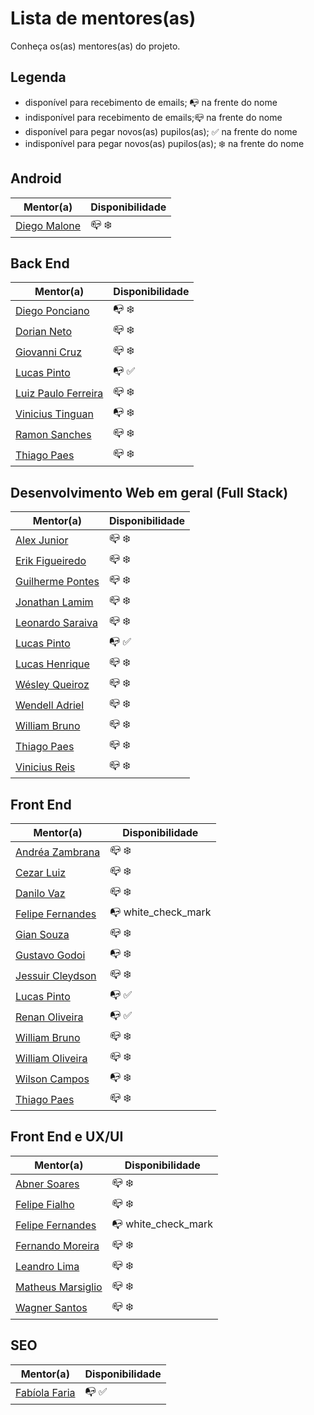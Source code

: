 # Lista de mentores(as)

Conheça os(as) mentores(as) do projeto.

## Legenda

- disponível para recebimento de emails; :mailbox_with_no_mail: na frente do nome
- indisponível para recebimento de emails;:mailbox_closed: na frente do nome
- disponível para pegar novos(as) pupilos(as); :white_check_mark: na frente do nome
- indisponível para pegar novos(as) pupilos(as); :snowflake: na frente do nome

## Android

| Mentor(a)  | Disponibilidade |
| ------------- | ------------- |
| [Diego Malone](/mentores/perfis/diegomalone.md) |  :mailbox_closed: :snowflake: |

## Back End

| Mentor(a)  | Disponibilidade |
| ------------- | ------------- |
| [Diego Ponciano](/mentores/perfis/diego_ponciano.md) |  :mailbox_with_no_mail: :snowflake: |
| [Dorian Neto](/mentores/perfis/dorian_neto.md) |  :mailbox_closed: :snowflake: |
| [Giovanni Cruz](/mentores/perfis/giovannicruz97.md) |  :mailbox_closed: :snowflake: |
| [Lucas Pinto](/mentores/perfis/lucaspinto.md) |  :mailbox_with_no_mail: :white_check_mark: |
| [Luiz Paulo Ferreira](/mentores/perfis/luiz_paulof.md) |  :mailbox_closed: :snowflake: |
| [Vinicius Tinguan](/mentores/perfis/vinicius_tinguan.md) |  :mailbox_with_no_mail: :snowflake: |
| [Ramon Sanches](/mentores/perfis/raymonsanches.md) |  :mailbox_closed: :snowflake: |
| [Thiago Paes](/mentores/perfis/thiago_paes.md) |  :mailbox_closed: :snowflake: |

## Desenvolvimento Web em geral (Full Stack)

| Mentor(a)  | Disponibilidade |
| ------------- | ------------- |
| [Alex Junior](/mentores/perfis/alexjunior012.md) |  :mailbox_closed: :snowflake: |
| [Erik Figueiredo](/mentores/perfis/erik_figueiredo.md) |  :mailbox_closed: :snowflake: |
| [Guilherme Pontes](/mentores/perfis/guilhermepontes.md) |  :mailbox_closed: :snowflake: |
| [Jonathan Lamim](/mentores/perfis/jonathan_lamim.md) |  :mailbox_closed: :snowflake: |
| [Leonardo Saraiva](/mentores/perfis/leonardo_saraiva.md) |  :mailbox_closed: :snowflake: |
| [Lucas Pinto](/mentores/perfis/lucaspinto.md) |  :mailbox_with_no_mail: :white_check_mark: |
| [Lucas Henrique](/mentores/perfis/lucas_henrique.md) |  :mailbox_closed: :snowflake: |
| [Wésley Queiroz](/mentores/perfis/wesley_queiroz.md) |  :mailbox_closed: :snowflake: |
| [Wendell Adriel](/mentores/perfis/wendell_adriel.md) |  :mailbox_closed: :snowflake: |
| [William Bruno](/mentores/perfis/william_bruno.md) |  :mailbox_closed: :snowflake: |
| [Thiago Paes](/mentores/perfis/thiago_paes.md) |  :mailbox_closed: :snowflake: |
| [Vinicius Reis](/mentores/perfis/vinicius_reis.md) |  :mailbox_closed: :snowflake: |

## Front End

| Mentor(a)  | Disponibilidade |
| ------------- | ------------- |
| [Andréa Zambrana](/mentores/perfis/andrea_zambrana.md) | :mailbox_closed: :snowflake: |
| [Cezar Luiz](/mentores/perfis/cezar_luiz.md) | :mailbox_closed: :snowflake: |
| [Danilo Vaz](/mentores/perfis/danilo_vaz.md) | :mailbox_closed: :snowflake: |
| [Felipe Fernandes](/mentores/perfis/felipe_fernandes.md) | :mailbox_with_no_mail: white_check_mark |
| [Gian Souza](/mentores/perfis/gian_souza.md) | :mailbox_closed: :snowflake: |
| [Gustavo Godoi](/mentores/perfis/gustavo_godoi.md) | :mailbox_with_no_mail: :snowflake: |
| [Jessuir Cleydson](/mentores/perfis/jessuir_cleydson.md) | :mailbox_closed: :snowflake: |
| [Lucas Pinto](/mentores/perfis/lucaspinto.md) |  :mailbox_with_no_mail: :white_check_mark: |
| [Renan Oliveira](/mentores/perfis/renan_oliveira.md) | :mailbox_with_no_mail: :white_check_mark: |
| [William Bruno](/mentores/perfis/william_bruno.md) | :mailbox_closed: :snowflake: |
| [William Oliveira](/mentores/perfis/william_oliveira.md) | :mailbox_closed: :snowflake: |
| [Wilson Campos](/mentores/perfis/wilson_campos.md) | :mailbox_with_no_mail: :snowflake: |
| [Thiago Paes](/mentores/perfis/thiago_paes.md) | :mailbox_closed: :snowflake: |

## Front End e UX/UI

| Mentor(a)  | Disponibilidade |
| ------------- | ------------- |
| [Abner Soares](/mentores/perfis/abner_alves.md) |  :mailbox_closed: :snowflake: |
| [Felipe Fialho](/mentores/perfis/felipe_fialho.md) |  :mailbox_closed: :snowflake: |
| [Felipe Fernandes](/mentores/perfis/felipe_fernandes.md) | :mailbox_with_no_mail: white_check_mark |
| [Fernando Moreira](/mentores/perfis/fernando_moreira.md) |  :mailbox_closed: :snowflake: |
| [Leandro Lima](/mentores/perfis/leandro_lima.md) |  :mailbox_closed: :snowflake: |
| [Matheus Marsiglio](/mentores/perfis/matheus_marsiglio.md) |  :mailbox_closed: :snowflake: |
| [Wagner Santos](/mentores/perfis/wagner_santos.md) |  :mailbox_closed: :snowflake: |

## SEO

| Mentor(a)  | Disponibilidade |
| ------------- | ------------- |
| [Fabíola Faria](/mentores/perfis/fabiola_faria.md) |  :mailbox_with_no_mail: :white_check_mark: |
